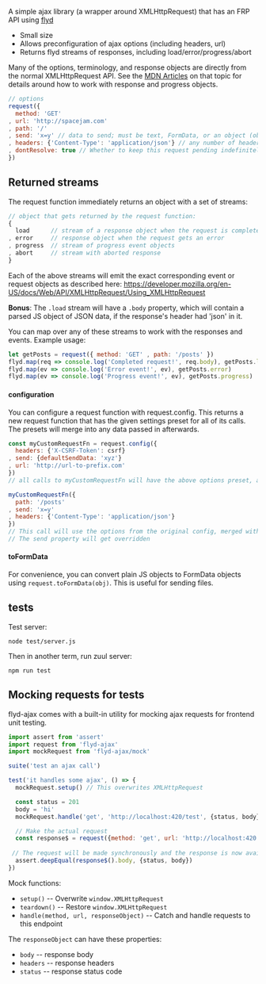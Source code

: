 A simple ajax library (a wrapper around XMLHttpRequest) that has an FRP API using [flyd](https://github.com/paldepind/flyd)

- Small size
- Allows preconfiguration of ajax options (including headers, url)
- Returns flyd streams of responses, including load/error/progress/abort

Many of the options, terminology, and response objects are directly from the normal XMLHttpRequest API. See the [MDN Articles](https://developer.mozilla.org/en-US/docs/Web/API/XMLHttpRequest/Using_XMLHttpRequest#Handling_responses) on that topic for details around how to work with response and progress objects.

```js
// options
request({
  method: 'GET'
, url: 'http://spacejam.com'
, path: '/'
, send: 'x=y' // data to send; must be text, FormData, or an object (objects get JSON.stringify-ed)
, headers: {'Content-Type': 'application/json'} // any number of header key/vals
, dontResolve: true // Whether to keep this request pending indefinitely or to resolve it immediately (useful for testing loading states). Default is false
})
```

## Returned streams

The request function immediately returns an object with a set of streams:

```js
// object that gets returned by the request function:
{
  load      // stream of a response object when the request is completed
, error     // response object when the request gets an error
, progress  // stream of progress event objects
, abort     // stream with aborted response
}
```

Each of the above streams will emit the exact corresponding event or request objects as described here: https://developer.mozilla.org/en-US/docs/Web/API/XMLHttpRequest/Using_XMLHttpRequest

**Bonus**: The `.load` stream will have a `.body` property, which will contain a parsed JS object of JSON data, if the response's header had 'json' in it.

You can map over any of these streams to work with the responses and events. Example usage:

```js
let getPosts = request({ method: 'GET' , path: '/posts' })
flyd.map(req => console.log('Completed request!', req.body), getPosts.load)
flyd.map(ev => console.log('Error event!', ev), getPosts.error)
flyd.map(ev => console.log('Progress event!', ev), getPosts.progress)
```

#### configuration

You can configure a request function with request.config. This returns a new request function that has the given settings preset for all of its calls. The presets will merge into any data passed in afterwards.

```js
const myCustomRequestFn = request.config({
  headers: {'X-CSRF-Token': csrf}
, send: {defaultSendData: 'xyz'}
, url: 'http://url-to-prefix.com'
})
// all calls to myCustomRequestFn will have the above options preset, and the above settings will get merged into any options with R.merge(config, newOptions)

myCustomRequestFn({
  path: '/posts'
, send: 'x=y'
, headers: {'Content-Type': 'application/json'}
})
// This call will use the options from the original config, merged with the options we just provided (headers get merged with config headers as well)
// The send property will get overridden
```

#### toFormData

For convenience, you can convert plain JS objects to FormData objects using `request.toFormData(obj)`. This is useful for sending files.

## tests

Test server:

`node test/server.js`

Then in another term, run zuul server:

`npm run test`

## Mocking requests for tests

flyd-ajax comes with a built-in utility for mocking ajax requests for frontend unit testing.

```js
import assert from 'assert'
import request from 'flyd-ajax'
import mockRequest from 'flyd-ajax/mock'

suite('test an ajax call')

test('it handles some ajax', () => {
  mockRequest.setup() // This overwrites XMLHttpRequest

  const status = 201
  body = 'hi'
  mockRequest.handle('get', 'http://localhost:420/test', {status, body}) // mock a response from the server for a specific endpoint

  // Make the actual request
  const response$ = request({method: 'get', url: 'http://localhost:420', path: '/test'}).load
 
 // The request will be made synchronously and the response is now available
  assert.deepEqual(response$().body, {status, body})
})
```

Mock functions:

* `setup()` -- Overwrite `window.XMLHttpRequest`
* `teardown()` -- Restore `window.XMLHttpRequest`
* `handle(method, url, responseObject)` -- Catch and handle requests to this endpoint

The `responseObject` can have these properties:

* `body` -- response body
* `headers` -- response headers
* `status` -- response status code
